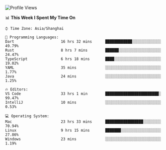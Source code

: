 <!--START_SECTION:waka-->
![Profile Views](http://img.shields.io/badge/Profile%20Views-36-blue)

📊 **This Week I Spent My Time On** 

```text
⌚︎ Time Zone: Asia/Shanghai

💬 Programming Languages: 
Dart                     16 hrs 32 mins      ████████████░░░░░░░░░░░░░   49.79% 
Rust                     8 hrs 7 mins        ██████░░░░░░░░░░░░░░░░░░░   24.47% 
TypeScript               6 hrs 18 mins       ████░░░░░░░░░░░░░░░░░░░░░   19.02% 
YAML                     35 mins             ░░░░░░░░░░░░░░░░░░░░░░░░░   1.77% 
Java                     24 mins             ░░░░░░░░░░░░░░░░░░░░░░░░░   1.25%

🔥 Editors: 
VS Code                  33 hrs 1 min        ████████████████████████░   99.47% 
IntelliJ                 10 mins             ░░░░░░░░░░░░░░░░░░░░░░░░░   0.53%

💻 Operating System: 
Mac                      23 hrs 33 mins      █████████████████░░░░░░░░   70.94% 
Linux                    9 hrs 15 mins       ███████░░░░░░░░░░░░░░░░░░   27.86% 
Windows                  23 mins             ░░░░░░░░░░░░░░░░░░░░░░░░░   1.19%

```


<!--END_SECTION:waka-->
